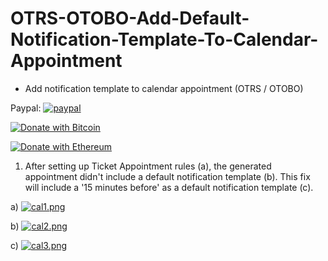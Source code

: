 # OTRS-OTOBO-Add-Default-Notification-Template-To-Calendar-Appointment
- Add notification template to calendar appointment (OTRS / OTOBO)

Paypal: [![paypal](https://www.paypalobjects.com/en_US/i/btn/btn_donateCC_LG.gif)](https://paypal.me/MohdAzfar?locale.x=en_US)    

[![Donate with Bitcoin](https://en.cryptobadges.io/badge/small/3FSyJ9euCk4XD7Be1V8Khdmtb2CCSfJ8nh)](https://en.cryptobadges.io/donate/3FSyJ9euCk4XD7Be1V8Khdmtb2CCSfJ8nh)

[![Donate with Ethereum](https://en.cryptobadges.io/badge/small/0x39B2E6E49B7434F1cEa0f92CBb9bE1843dC65153)](https://en.cryptobadges.io/donate/0x39B2E6E49B7434F1cEa0f92CBb9bE1843dC65153)


1. After setting up Ticket Appointment rules (a), the generated appointment didn't include a default notification template (b). This fix will include a '15 minutes before' as a default notification template (c).  
  
a) [![cal1.png](https://i.postimg.cc/1zVrfp5Q/cal1.png)](https://postimg.cc/KKFMW3Mq)  
  
b) [![cal2.png](https://i.postimg.cc/0QgdmbbJ/cal2.png)](https://postimg.cc/B8gKfZ5q)  
  
c) [![cal3.png](https://i.postimg.cc/XJwKg4C1/cal3.png)](https://postimg.cc/bDw2yXL1)  
  